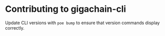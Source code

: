# Contributing to gigachain-cli

Update CLI versions with `poe bump` to ensure that version commands display correctly.
